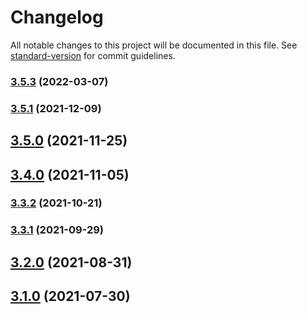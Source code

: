 # Changelog

All notable changes to this project will be documented in this file. See [standard-version](https://github.com/conventional-changelog/standard-version) for commit guidelines.

### [3.5.3](https://github.com/iusmob/AdKleinSDK/compare/v3.5.1...v3.5.3) (2022-03-07)

### [3.5.1](https://github.com/iusmob/AdKleinSDK/compare/v3.5.0...v3.5.1) (2021-12-09)

## [3.5.0](https://github.com/iusmob/AdKleinSDK/compare/v3.4.0...v3.5.0) (2021-11-25)

## [3.4.0](https://github.com/iusmob/AdKleinSDK/compare/v3.3.2...v3.4.0) (2021-11-05)

### [3.3.2](https://github.com/iusmob/AdKleinSDK/compare/v3.3.1...v3.3.2) (2021-10-21)

### [3.3.1](https://github.com/iusmob/AdKleinSDK/compare/v3.2.0...v3.3.1) (2021-09-29)

## [3.2.0](https://github.com/iusmob/AdKleinSDK/compare/v3.1.0...v3.2.0) (2021-08-31)

## [3.1.0](https://github.com/iusmob/AdKleinSDK/compare/v3.0.1...v3.1.0) (2021-07-30)

